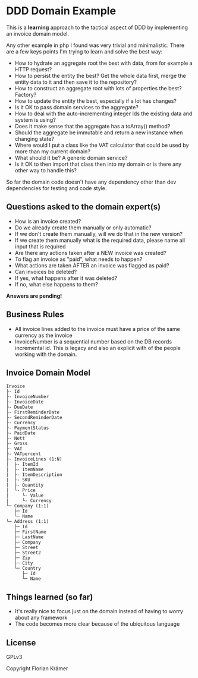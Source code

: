 # DDD Domain Example

This is a **learning** approach to the tactical aspect of DDD by implementing an invoice domain model.

Any other example in php I found was very trivial and minimalistic. There are a few keys points I'm trying to learn and solve the best way:

* How to hydrate an aggregate root the best with data, from for example a HTTP request?
* How to persist the entity the best? Get the whole data first, merge the entity data to it and then save it to the repository?
* How to construct an aggregate root with lots of properties the best? Factory?
* How to update the entity the best, especially if a lot has changes?
* Is it OK to pass domain services to the aggregate?
* How to deal with the auto-incrementing integer Ids the existing data and system is using?
* Does it make sense that the aggregate has a toArray() method?
* Should the aggregate be immutable and return a new instance when changing state?
* Where would I put a class like the VAT calculator that could be used by more than my current domain?
 * What should it be? A generic domain service?
  * Is it OK to then import that class then into my domain or is there any other way to handle this?

So far the domain code doesn't have any dependency other than dev dependencies for testing and code style.

## Questions asked to the domain expert(s)

* How is an invoice created?
 * Do we already create them manually or only automatic?
  * If we don't create them manually, will we do that in the new version?
   * If we create them manually what is the required data, please name all input that is required
 * Are there any actions taken after a NEW invoice was created?
 * To flag an invoice as "paid", what needs to happen?
  * What actions are taken AFTER an invoice was flagged as paid?
* Can invoices be deleted?
 * If yes, what happens after it was deleted?
 * If no, what else happens to them?
 
**Answers are pending!**

## Business Rules

* All invoice lines added to the invoice must have a price of the same currency as the invoice
* InvoiceNumber is a sequential number based on the DB records incremental id. This is legacy and also an explicit with of the people working with the domain.

## Invoice Domain Model

```
Invoice
├- Id
├- InvoiceNumber
├- InvoiceDate
├- DueDate
├- FirstReminderDate
├- SecondReminderDate
├- Currency
├- PaymentStatus
├- PaidDate
├- Nett
├- Gross
├- VAT
├- VATpercent
├- InvoiceLines (1:N)
|  ├- ItemId
|  ├- ItemName
|  ├- ItemDescription
|  ├- SKU
|  ├- Quantity
|  └- Price
|     └- Value
|     └- Currency
└─ Company (1:1)
   ├─ Id
   └─ Name
└─ Address (1:1)
   ├─ Id
   ├─ FirstName
   ├─ LastName
   ├─ Company
   ├─ Street
   ├─ Street2
   ├─ Zip
   ├─ City
   └─ Country
      ├─ Id
      └─ Name
```

## Things learned (so far)

* It's really nice to focus just on the domain instead of having to worry about any framework
* The code becomes more clear because of the ubiquitous language

## License

GPLv3 

Copyright Florian Krämer
